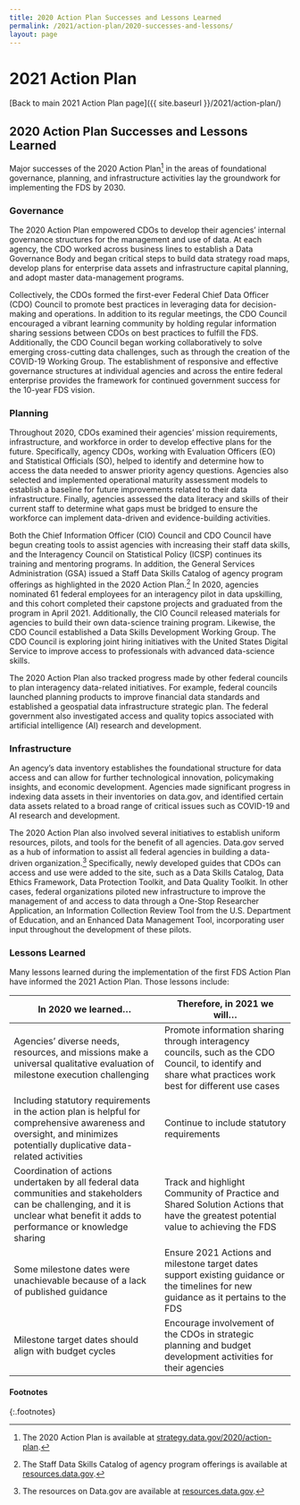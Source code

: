 ```yaml
---
title: 2020 Action Plan Successes and Lessons Learned
permalink: /2021/action-plan/2020-successes-and-lessons/
layout: page
---
```


# 2021 Action Plan

[Back to main 2021 Action Plan page]({{ site.baseurl }}/2021/action-plan/)


## 2020 Action Plan Successes and Lessons Learned

Major successes of the 2020 Action Plan[^1] in the areas of foundational governance, planning, and infrastructure activities lay the groundwork for implementing the FDS by 2030. 


### Governance

The 2020 Action Plan empowered CDOs to develop their agencies’ internal governance structures for the management and use of data. At each agency, the CDO worked across business lines to establish a Data Governance Body and began critical steps to build data strategy road maps, develop plans for enterprise data assets and infrastructure capital planning, and adopt master data-management programs.

Collectively, the CDOs formed the first-ever Federal Chief Data Officer (CDO) Council to promote best practices in leveraging data for decision-making and operations. In addition to its regular meetings, the CDO Council encouraged a vibrant learning community by holding regular information sharing sessions between CDOs on best practices to fulfill the FDS. Additionally, the CDO Council began working collaboratively to solve emerging cross-cutting data challenges, such as through the creation of the COVID-19 Working Group. The establishment of responsive and effective governance structures at individual agencies and across the entire federal enterprise provides the framework for continued government success for the 10-year FDS vision. 


### Planning

Throughout 2020, CDOs examined their agencies’ mission requirements, infrastructure, and workforce in order to develop effective plans for the future. Specifically, agency CDOs, working with Evaluation Officers (EO) and Statistical Officials (SO), helped to identify and determine how to access the data needed to answer priority agency questions. Agencies also selected and implemented operational maturity assessment models to establish a baseline for future improvements related to their data infrastructure. Finally, agencies assessed the data literacy and skills of their current staff to determine what gaps must be bridged to ensure the workforce can implement data-driven and evidence-building activities.

Both the Chief Information Officer (CIO) Council and CDO Council have begun creating tools to assist agencies with increasing their staff data skills, and the Interagency Council on Statistical Policy (ICSP) continues its training and mentoring programs. In addition, the General Services Administration (GSA) issued a Staff Data Skills Catalog of agency program offerings as highlighted in the 2020 Action Plan.[^2] In 2020, agencies nominated 61 federal employees for an interagency pilot in data upskilling, and this cohort completed their capstone projects and graduated from the program in April 2021. Additionally, the CIO Council released materials for agencies to build their own data-science training program. Likewise, the CDO Council established a Data Skills Development Working Group. The CDO Council is exploring joint hiring initiatives with the United States Digital Service to improve access to professionals with advanced data-science skills.

The 2020 Action Plan also tracked progress made by other federal councils to plan interagency data-related initiatives. For example, federal councils launched planning products to improve financial data standards and established a geospatial data infrastructure strategic plan. The federal government also investigated access and quality topics associated with artificial intelligence (AI) research and development.


### Infrastructure 

An agency’s data inventory establishes the foundational structure for data access and can allow for further technological innovation, policymaking insights, and economic development. Agencies made significant progress in indexing data assets in their inventories on data.gov, and identified certain data assets related to a broad range of critical issues such as COVID-19 and AI research and development.

The 2020 Action Plan also involved several initiatives to establish uniform resources, pilots, and tools for the benefit of all agencies. Data.gov served as a hub of information to assist all federal agencies in building a data-driven organization.[^3] Specifically, newly developed guides that CDOs can access and use were added to the site, such as a Data Skills Catalog, Data Ethics Framework, Data Protection Toolkit, and Data Quality Toolkit. In other cases, federal organizations piloted new infrastructure to improve the management of and access to data through a One-Stop Researcher Application, an Information Collection Review Tool from the U.S. Department of Education, and an Enhanced Data Management Tool, incorporating user input throughout the development of these pilots.


### Lessons Learned

Many lessons learned during the implementation of the first FDS Action Plan have informed the 2021 Action Plan. Those lessons include:

| **In 2020 we learned…** |	**Therefore, in 2021 we will…** |
|-------------------------|---------------------------------|
| Agencies’ diverse needs, resources, and missions make a universal qualitative evaluation of milestone execution challenging | Promote information sharing through interagency councils, such as the CDO Council, to identify and share what practices work best for different use cases |
| Including statutory requirements in the action plan is helpful for comprehensive awareness and oversight, and minimizes potentially duplicative data-related activities | Continue to include statutory requirements |
| Coordination of actions undertaken by all federal data communities and stakeholders can be challenging, and it is unclear what benefit it adds to performance or knowledge sharing | Track and highlight Community of Practice and Shared Solution Actions that have the greatest potential value to achieving the FDS |
| Some milestone dates were unachievable because of a lack of published guidance | Ensure 2021 Actions and milestone target dates support existing guidance or the timelines for new guidance as it pertains to the FDS |
| Milestone target dates should align with budget cycles | Encourage involvement of the CDOs in strategic planning and budget development activities for their agencies |


#### Footnotes
{:.footnotes}
[^1]: The 2020 Action Plan is available at [strategy.data.gov/2020/action-plan](https://strategy.data.gov/2020/action-plan/).
[^2]: The Staff Data Skills Catalog of agency program offerings is available at [resources.data.gov](https://resources.data.gov/categories/skills-development/).
[^3]: The resources on Data.gov are available at [resources.data.gov](https://resources.data.gov/).

